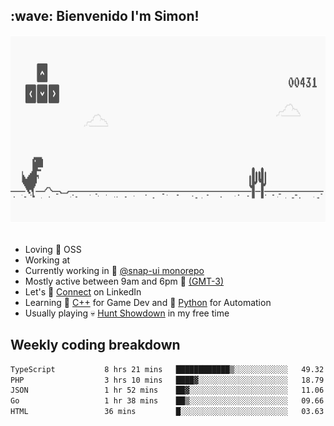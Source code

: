 <h2>:wave: <b>Bienvenido I'm Simon!&nbsp;</b></h2>

<section>
  <img src="./static/banner.gif" height=300 width=1000>
</section>

<br>

<ul>
  <li>
     Loving 🤍 OSS
  </li>
  <li>
		<!--START_SECTION:weather-->
		Working at <b></b>
		<!--END_SECTION:weather-->
  </li>
  <li>
    Currently working in 🎨&nbsp;<a href=https://github.com/snapverse/snap-ui target=_blank>@snap-ui monorepo</a>
  </li>
  <li>
    Mostly active between 9am and 6pm 🚩 <a href=https://onlinealarmkur.com/world/es target=_blank>(GMT-3)</a>
  </li>
  <li>
    Let's 🔗&nbsp;<a href=https://www.linkedin.com/in/itssimmons target=_blank>Connect</a> on LinkedIn
  </li>
  <li>
    Learning 👴&nbsp;<a href=https://images3.memedroid.com/images/UPLOADED755/65f2bce6734f6.webp target=_blank>C++</a> for Game Dev and 🐍&nbsp;<a href=https://qph.cf2.quoracdn.net/main-qimg-4472b6229cb75bf66ab531f3ebd4f975-lq target=_blank>Python</a> for Automation
  </li>
  <li>
    Usually playing 💀&nbsp;<a href=https://www.huntshowdown.com target=_blank>Hunt Showdown</a> in my free time
  </li>
</ul>

<h2><b>Weekly coding breakdown </b></h2>

<!--START_SECTION:waka-->

```txt
TypeScript           8 hrs 21 mins   ████████████▒░░░░░░░░░░░░   49.32 %
PHP                  3 hrs 10 mins   ████▓░░░░░░░░░░░░░░░░░░░░   18.79 %
JSON                 1 hr 52 mins    ██▓░░░░░░░░░░░░░░░░░░░░░░   11.06 %
Go                   1 hr 38 mins    ██▒░░░░░░░░░░░░░░░░░░░░░░   09.66 %
HTML                 36 mins         █░░░░░░░░░░░░░░░░░░░░░░░░   03.63 %
```

<!--END_SECTION:waka-->
